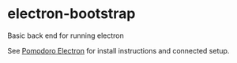 # electron-bootstrap
Basic back end for running electron

See [Pomodoro Electron](https://github.com/swampcamel/pomodoro-electron) for install instructions and connected setup.
